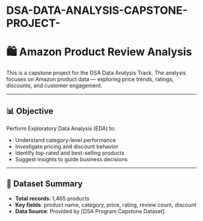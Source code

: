 # DSA-DATA-ANALYSIS-CAPSTONE-PROJECT-

# 🛍️ Amazon Product Review Analysis

This is a capstone project for the DSA Data Analysis Track. The analysis focuses on Amazon product data — exploring price trends, ratings, discounts, and customer engagement.

---

## 📊 Objective

Perform Exploratory Data Analysis (EDA) to:
- Understand category-level performance
- Investigate pricing and discount behavior
- Identify top-rated and best-selling products
- Suggest insights to guide business decisions

---

## 📁 Dataset Summary

- **Total records**: 1,465 products
- **Key fields**: product name, category, price, rating, review count, discount
- **Data Source**: Provided by [DSA Program Capstone Dataset]
